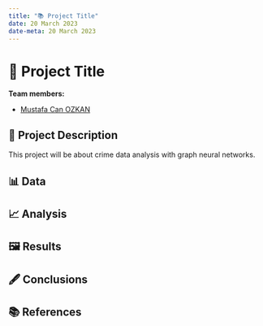 ```yaml
---
title: "📚 Project Title"
date: 20 March 2023
date-meta: 20 March 2023
---
```


# 🤖 Project Title

**Team members:** 

- [Mustafa Can OZKAN]()


## 📝 Project Description

This project will be about crime data analysis with graph neural networks.

## 📊 Data

## 📈 Analysis

## 🖼️ Results

## 🖋️ Conclusions

## 📚 References